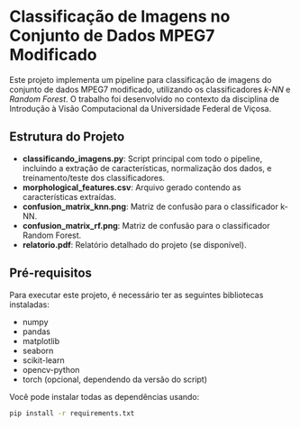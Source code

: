 # Classificação de Imagens no Conjunto de Dados MPEG7 Modificado

Este projeto implementa um pipeline para classificação de imagens do conjunto de dados MPEG7 modificado, utilizando os classificadores *k-NN* e *Random Forest*. O trabalho foi desenvolvido no contexto da disciplina de Introdução à Visão Computacional da Universidade Federal de Viçosa.

## Estrutura do Projeto
- **classificando_imagens.py**: Script principal com todo o pipeline, incluindo a extração de características, normalização dos dados, e treinamento/teste dos classificadores.
- **morphological_features.csv**: Arquivo gerado contendo as características extraídas.
- **confusion_matrix_knn.png**: Matriz de confusão para o classificador k-NN.
- **confusion_matrix_rf.png**: Matriz de confusão para o classificador Random Forest.
- **relatorio.pdf**: Relatório detalhado do projeto (se disponível).

## Pré-requisitos
Para executar este projeto, é necessário ter as seguintes bibliotecas instaladas:
- numpy
- pandas
- matplotlib
- seaborn
- scikit-learn
- opencv-python
- torch (opcional, dependendo da versão do script)

Você pode instalar todas as dependências usando:
```bash
pip install -r requirements.txt
